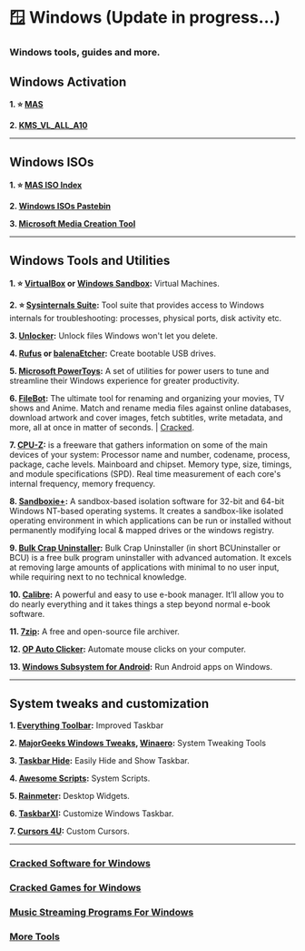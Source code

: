 # 🪟 Windows (Update in progress...)
### Windows tools, guides and more.

## Windows Activation

**1. ⭐ [MAS](https://github.com/massgravel/Microsoft-Activation-Scripts/)**

**2. [KMS_VL_ALL_A10](https://github.com/abbodi1406/KMS_VL_ALL_AIO)**

***

## Windows ISOs

**1. ⭐ [MAS ISO Index](https://massgrave.dev/genuine-installation-media.html)**

**2. [Windows ISOs Pastebin](https://pastebin.com/ELUQdsvx)**

**3. [Microsoft Media Creation Tool](https://www.microsoft.com/en-us/software-download/windows10)**

***

## Windows Tools and Utilities

**1. ⭐ [VirtualBox](https://www.virtualbox.org/) or [Windows Sandbox](https://learn.microsoft.com/en-us/windows/security/application-security/application-isolation/windows-sandbox/windows-sandbox-overview):** Virtual Machines.

**2. ⭐ [Sysinternals Suite](https://learn.microsoft.com/en-us/sysinternals/downloads/sysinternals-suite):** Tool suite that provides access to Windows internals for troubleshooting: processes, physical ports, disk activity etc.

**3. [Unlocker](http://www.softpedia.com/get/System/System-Miscellaneous/Unlocker.shtml):** Unlock files Windows won't let you delete.

**4. [Rufus](https://rufus.akeo.ie/) or [balenaEtcher](https://etcher.balena.io/):**  Create bootable USB drives.

**5. [Microsoft PowerToys](https://docs.microsoft.com/en-gb/windows/powertoys/):**  A set of utilities for power users to tune and streamline their Windows experience for greater productivity.

**6. [FileBot](https://www.filebot.net/):** The ultimate tool for renaming and organizing your movies, TV shows and Anime. Match and rename media files against online databases, download artwork and cover images, fetch subtitles, write metadata, and more, all at once in matter of seconds. | [Cracked](https://www.mediafire.com/file/d7e9ctdnzc971pb/FileBot_4.9.6-portable.rar/file).

**7. [CPU-Z](https://www.cpuid.com/softwares/cpu-z.html):** is a freeware that gathers information on some of the main devices of your system: Processor name and number, codename, process, package, cache levels. Mainboard and chipset. Memory type, size, timings, and module specifications (SPD). Real time measurement of each core's internal frequency, memory frequency.

**8. [Sandboxie+](https://github.com/sandboxie-plus/Sandboxie):** A sandbox-based isolation software for 32-bit and 64-bit Windows NT-based operating systems. It creates a sandbox-like isolated operating environment in which applications can be run or installed without permanently modifying local & mapped drives or the windows registry.

**9. [Bulk Crap Uninstaller](https://www.bcuninstaller.com/):** Bulk Crap Uninstaller (in short BCUninstaller or BCU) is a free bulk program uninstaller with advanced automation. It excels at removing large amounts of applications with minimal to no user input, while requiring next to no technical knowledge.

**10. [Calibre](https://calibre-ebook.com/):** A powerful and easy to use e-book manager. It’ll allow you to do nearly everything and it takes things a step beyond normal e-book software.

**11. [7zip](http://www.7-zip.org/download.html):** A free and open-source file archiver.

**12. [OP Auto Clicker](https://autoclicker.en.uptodown.com/windows):** Automate mouse clicks on your computer.

**13. [Windows Subsystem for Android](https://learn.microsoft.com/en-us/windows/android/wsa/):** Run Android apps on Windows.

***

## System tweaks and customization

**1. [Everything Toolbar](https://github.com/srwi/EverythingToolbar):** Improved Taskbar

**2. [MajorGeeks Windows Tweaks](https://www.majorgeeks.com/files/details/majorgeeks_registry_tweaks.html), [Winaero](https://winaero.com/):** System Tweaking Tools

**3. [Taskbar Hide](https://www.eusing.com/hidewindows/bosskey.htm):** Easily Hide and Show Taskbar.

**4. [Awesome Scripts](https://github.com/Py-Contributors/awesomeScripts):** System Scripts.

**5. [Rainmeter](https://www.rainmeter.net/):** Desktop Widgets.

**6. [TaskbarXI](https://github.com/ChrisAnd1998/TaskbarXI):** Customize Windows Taskbar.

**7. [Cursors 4U](https://www.cursors-4u.com/):** Custom Cursors.

***

### [Cracked Software for Windows](https://mediasavvy.pages.dev/Wiki/Software.html#software-for-windows-10-11)

### [Cracked Games for Windows](https://mediasavvy.pages.dev/Wiki/Games.html#games-for-windows)

### [Music Streaming Programs For Windows](https://mediasavvy.pages.dev/Wiki/Music.html#best-free-music-streaming-program-for-windows-mac-linux)

### [More Tools](https://mediasavvy.pages.dev/Wiki/Tools.html)









